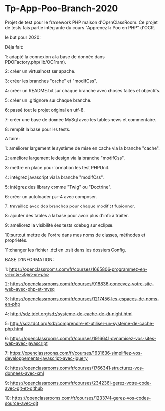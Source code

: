 # Tp-App-Poo-Branch-2020

Projet de test pour le framework PHP maison d'OpenClassRoom.
Ce projet de tests fais partie intégrante du cours "Apprenez la Poo en PHP" d'OCR.

le but pour 2020:

Déja fait:

1: adapté la connexion a la base de donnée dans PDOFactory.php(lib/OCFram).

2: créer un virtualhost sur apache.

3: créer les branches "cache" et "modifCss".

4: créer un README.txt sur chaque branche avec choses faites et objectifs.

5: créer un .gitignore sur chaque branche.

6: passé tout le projet original en utf-8.

7: créer une base de donnée MySql avec les tables news et commentaire.

8: remplit la base pour les tests.


A faire:

1: améliorer largement le système de mise en cache via la branche "cache".

2: améliore largement le design via la branche "modifCss".

3: mettre en place pour formation les test PHPUnit.

4: intégrez javascript via la branche "modifCss".

5: intégrez des library comme "Twig" ou "Doctrine".

6: créer un autoloader psr-4 avec composer.

7: travaillez avec des branches pour chaque modif et fusionner.

8: ajouter des tables a la base pour avoir plus d'info à traiter.

9: améliorez la visibilité des tests xdebug sur eclipse.

10:surtout mettre de l'ordre dans mes noms de classes, méthodes et propriétés.

11:changer les fichier .dtd en .xslt dans les dossiers Config.



BASE D'INFORMATION:


1: https://openclassrooms.com/fr/courses/1665806-programmez-en-oriente-objet-en-php

2: https://openclassrooms.com/fr/courses/918836-concevez-votre-site-web-avec-php-et-mysql

3: https://openclassrooms.com/fr/courses/1217456-les-espaces-de-noms-en-php

4: http://sdz.tdct.org/sdz/systeme-de-cache-de-dr-night.html

5: http://sdz.tdct.org/sdz/comprendre-et-utiliser-un-systeme-de-cache-php.html

6: https://openclassrooms.com/fr/courses/1916641-dynamisez-vos-sites-web-avec-javascript

7: https://openclassrooms.com/fr/courses/1631636-simplifiez-vos-developpements-javascript-avec-jquery

8: https://openclassrooms.com/fr/courses/1766341-structurez-vos-donnees-avec-xml

9: https://openclassrooms.com/fr/courses/2342361-gerez-votre-code-avec-git-et-github

10: https://openclassrooms.com/fr/courses/1233741-gerez-vos-codes-source-avec-git





